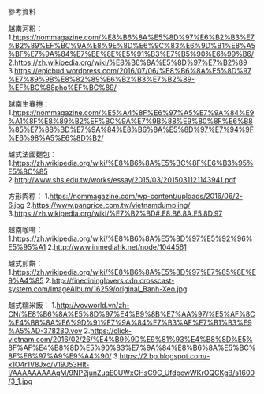 參考資料

越南河粉：
1.https://nommagazine.com/%E8%B6%8A%E5%8D%97%E6%B2%B3%E7%B2%89%EF%BC%9A%E8%9E%8D%E6%9C%83%E6%9D%B1%E8%A5%BF%E7%9A%84%E7%BE%8E%E5%91%B3%E7%B5%90%E6%99%B6/
2.https://zh.wikipedia.org/wiki/%E8%B6%8A%E5%8D%97%E7%B2%89
3.https://epicbud.wordpress.com/2016/07/06/%E8%B6%8A%E5%8D%97%E7%89%9B%E8%82%89%E6%B2%B3%E7%B2%89-%EF%BC%88pho%EF%BC%89/

越南生春捲：
1.https://nommagazine.com/%E5%A4%8F%E6%97%A5%E7%9A%84%E9%A1%8F%E8%89%B2%EF%BC%9A%E7%9B%88%E9%80%8F%E6%B8%85%E7%88%BD%E7%9A%84%E8%B6%8A%E5%8D%97%E7%94%9F%E6%98%A5%E6%8D%B2/

越式法國麵包：
1.https://zh.wikipedia.org/wiki/%E8%B6%8A%E5%BC%8F%E6%B3%95%E5%8C%85
2.http://www.shs.edu.tw/works/essay/2015/03/2015031121143941.pdf

方形肉粽：
1.https://nommagazine.com/wp-content/uploads/2016/06/2-6.jpg
2.https://www.pangrice.com.tw/vietnamdumpling/
3.https://zh.wikipedia.org/wiki/%E7%B2%BD#.E8.B6.8A.E5.8D.97

越南咖啡：
1.https://zh.wikipedia.org/wiki/%E8%B6%8A%E5%8D%97%E5%92%96%E5%95%A1
2.http://www.inmediahk.net/node/1044561

越式煎餅：
1.https://zh.wikipedia.org/wiki/%E8%B6%8A%E5%8D%97%E7%85%8E%E9%A4%85
2.http://finedininglovers.cdn.crosscast-system.com/ImageAlbum/16259/original_Banh-Xeo.jpg 

越式糯米飯：
1.http://vovworld.vn/zh-CN/%E8%B6%8A%E5%8D%97%E4%B9%8B%E7%AA%97/%E5%AF%8C%E4%B8%8A%E6%9D%91%E7%9A%84%E7%B3%AF%E7%B1%B3%E9%A5%AD-378280.vov
2.https://click-vietnam.com/2016/02/26/%E4%B9%9D%E9%81%93%E4%B8%8D%E5%8F%AF%E4%B8%8D%E5%90%83%E7%9A%84%E8%B6%8A%E5%BC%8F%E6%97%A9%E9%A4%90/
3.https://2.bp.blogspot.com/-x1O4r1V8Jxc/V19J53Hlt-I/AAAAAAAAAqM/9NP2junZuqE0UWxCHsC9C_UfdpcwWKrOQCKgB/s1600/3_1.jpg